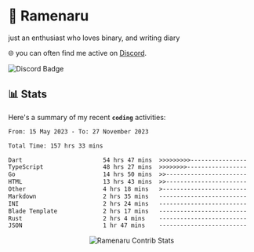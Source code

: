 # 🍜 Ramenaru
just an enthusiast who loves binary, and writing diary

🌐 you can often find me active on [Discord](https://discordapp.com/users/503291004200157185).

![Discord Badge](https://dcbadge.vercel.app/api/shield/503291004200157185)

## 📊 Stats

Here's a summary of my recent **`coding`** activities:

<!--START_SECTION:waka-->

```txt
From: 15 May 2023 - To: 27 November 2023

Total Time: 157 hrs 33 mins

Dart                       54 hrs 47 mins  >>>>>>>>>----------------   34.77 %
TypeScript                 48 hrs 27 mins  >>>>>>>>-----------------   30.76 %
Go                         14 hrs 50 mins  >>-----------------------   09.42 %
HTML                       13 hrs 43 mins  >>-----------------------   08.71 %
Other                      4 hrs 18 mins   >------------------------   02.73 %
Markdown                   2 hrs 35 mins   -------------------------   01.65 %
INI                        2 hrs 24 mins   -------------------------   01.53 %
Blade Template             2 hrs 17 mins   -------------------------   01.46 %
Rust                       2 hrs 4 mins    -------------------------   01.32 %
JSON                       1 hr 47 mins    -------------------------   01.14 %
```

<!--END_SECTION:waka-->

<div style="text-align: center;">
   <img align="center" src="https://github-readme-streak-stats.herokuapp.com/?user=Ramenaru&theme=dark&card_width=520" alt="Ramenaru Contrib Stats" />
</div>



